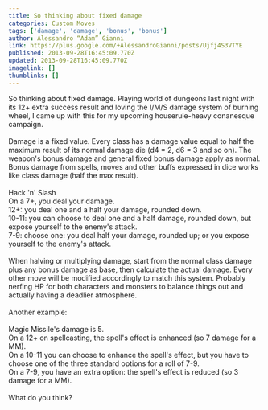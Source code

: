 ```yaml
---
title: So thinking about fixed damage
categories: Custom Moves
tags: ['damage', 'damage', 'bonus', 'bonus']
author: Alessandro “Adam” Gianni
link: https://plus.google.com/+AlessandroGianni/posts/Ujfj4S3VTYE
published: 2013-09-28T16:45:09.770Z
updated: 2013-09-28T16:45:09.770Z
imagelink: []
thumblinks: []
---
```


So thinking about fixed damage. Playing world of dungeons last night with its 12+ extra success result and loving the I/M/S damage system of burning wheel, I came up with this for my upcoming houserule-heavy conanesque campaign.<br /><br />Damage is a fixed value. Every class has a damage value equal to half the maximum result of its normal damage die (d4 = 2, d6 = 3 and so on). The weapon&#39;s bonus damage and general fixed bonus damage apply as normal. Bonus damage from spells, moves and other buffs expressed in dice works like class damage (half the max result).<br /><br />Hack &#39;n&#39; Slash<br />On a 7+, you deal your damage.<br />12+: you deal one and a half your damage, rounded down.<br />10-11: you can choose to deal one and a half damage, rounded down, but expose yourself to the enemy&#39;s attack.<br />7-9: choose one: you deal half your damage, rounded up; or you expose yourself to the enemy&#39;s attack.<br /><br />When halving or multiplying damage, start from the normal class damage plus any bonus damage as base, then calculate the actual damage. Every other move will be modified accordingly to match this system. Probably nerfing HP for both characters and monsters to balance things out and actually having a deadlier atmosphere.<br /><br />Another example:<br /><br />Magic Missile&#39;s damage is 5.<br />On a 12+ on spellcasting, the spell&#39;s effect is enhanced (so 7 damage for a MM).<br />On a 10-11 you can choose to enhance the spell&#39;s effect, but you have to choose one of the three standard options for a roll of 7-9.<br />On a 7-9, you have an extra option: the spell&#39;s effect is reduced (so 3 damage for a MM).<br /><br />What do you think?